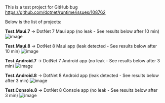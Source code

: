 This is a test project for GitHub bug https://github.com/dotnet/runtime/issues/108762

Below is the list of projects:

**Test.Maui.7** -> DotNet 7 Maui app (no leak - See results below after 10 min)
![image](https://github.com/user-attachments/assets/5ca3cc11-2f16-4cd2-912f-d3f8b3ef692f)

**Test.Maui.8** -> DotNet 8 Maui app (leak detected - See results below after 10 min)
![image](https://github.com/user-attachments/assets/de688d8e-bb85-450b-8cec-33cec248bf89)

**Test.Android.7** -> DotNet 7 Android app (no leak - See results below after 3 min)
![image](https://github.com/user-attachments/assets/853fad3f-1e4d-47e9-9c9c-cd88af0db137)

**Test.Android.8** -> DotNet 8 Android app (leak detected - See results below after 3 min)
![image](https://github.com/user-attachments/assets/d1f1934c-4d88-4bda-b116-afdc2325a039)

**Test.Console.8** -> DotNet 8 Console app (no leak - See results below after 3 min)
![image](https://github.com/user-attachments/assets/902f993e-e504-4132-932f-142dd7794736)

